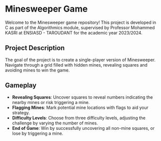 # Minesweeper Game

Welcome to the Minesweeper game repository! This project is developed in C as part of the Algorithmics module, supervised by Professor Mohammed KASRI at ENSIASD - TAROUDANT for the academic year 2023/2024.

## Project Description

The goal of the project is to create a single-player version of Minesweeper. Navigate through a grid filled with hidden mines, revealing squares and avoiding mines to win the game.

## Gameplay

- **Revealing Squares**: Uncover squares to reveal numbers indicating the nearby mines or risk triggering a mine.
- **Flagging Mines**: Mark potential mine locations with flags to aid your strategy.
- **Difficulty Levels**: Choose from three difficulty levels, adjusting the challenge by varying the number of mines.
- **End of Game**: Win by successfully uncovering all non-mine squares, or lose by triggering a mine.